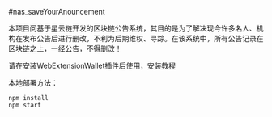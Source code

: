 #nas_saveYourAnouncement

本项目问基于星云链开发的区块链公告系统，其目的是为了解决现今许多名人、机构在发布公告后进行删改，不利为后期维权、寻踪。在该系统中，所有公告记录在区块链之上，一经公告，不得删改！

请在安装WebExtensionWallet插件后使用，[安装教程](https://github.com/nebulasio/WebExtensionWallet)

本地部署方法：

```
npm install
npm start
```